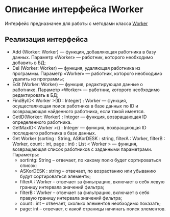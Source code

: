 # Описание интерфейса IWorker

Интерфейс предназначен для работы с методами класса [Worker]()
## Реализация интерфейса

- Add (Worker: Worker) — функция, добавляющая работника в базу данных. Параметр «Worker» — работник, которого необходимо добавить в БД;
- Del (Worker: Worker) — функция, удаляющая работника из программы. Параметр «Worker» — работник, которого необходимо удалить из программы;
- Edit (Worker: Worker) — функция, редактирующая данные о работнике. Параметр «Worker» — работник, которого необходимо редактировать в БД;
- FindByID< Worker >(ID : Integer) : Worker — функция, осуществляющая поиск работника в базе данных по ID и возвращающая найденного работника, если такой имеется. 
- GetID(Worker: Worker) : Integer — функция, возвращающая ID определенного работника. 
- GetMaxID< Worker >() : Integer — функция, возвращающая ID последнего работника в базе данных.
- Get Worker (sorting : String, ASKorDESK : string, filterA : Worker, filterB : Worker, count : int, page : int) : List < Worker > — функция, возвращающая список работников с заданными параметрами. Параметры: 
   - sortintg: String – отвечает, по какому полю будет сортироваться список:
   - ASKorDESK : string – отвечает, по возрастанию или убыванию будут сортироваться элементы;
   - filterA : Worker – отвечает за фильтрацию, включает в себя левую границу интервала значений фильтра;
   - filterB : Worker – отвечает за фильтрацию, включает в себя правую границу интервала значений фильтра; 
   - count : int – отвечает, сколько элементов необходимо показать;
   - page: int – отвечает, с какой страницы начинать поиск элементов.
